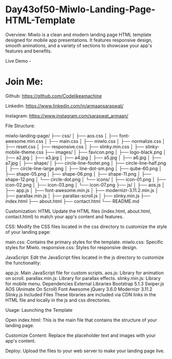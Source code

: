# Day43of50-Miwlo-Landing-Page-HTML-Template

Overview:
Miwlo is a clean and modern landing page HTML template designed for mobile app presentations. It features responsive design, smooth animations, and a variety of sections to showcase your app's features and benefits.

Live Demo - 

# Join Me:

Github: https://github.com/Codelikeamachine

Linkedin: https://www.linkedin.com/in/armaansaraswat/

Instagram: https://www.instagram.com/saraswat_armaan/

File Structure:

miwlo-landing-page/
├── css/
│   ├── aos.css
│   ├── font-awesome.min.css
│   ├── main.css
│   ├── miwlo.css
│   ├── normalize.css
│   ├── reset.css
│   ├── responsive.css
│   ├── slinky.min.css
│   ├── slinky-mobile-theme.css
├── images/
│   ├── favicon.png
│   ├── logo-black.png
│   ├── a2.jpg
│   ├── a3.jpg
│   ├── a4.jpg
│   ├── a5.jpg
│   ├── a6.jpg
│   ├── a7.jpg
│   ├── shape/
│       ├── circle-line-footer.png
│       ├── circle-line-half.png
│       ├── circle-line-large.png
│       ├── line-dot-sm.png
│       ├── qube-60.png
│       ├── shape-05.png
│       ├── shape-06.png
│       ├── shape-11.png
│       ├── shape-12.png
│       └── circle-dot.png
│   └── icons/
│       ├── icon-01.png
│       ├── icon-02.png
│       ├── icon-03.png
│       └── icon-07.png
├── js/
│   ├── aos.js
│   ├── app.js
│   ├── font-awesome.min.js
│   ├── modernizr-3.11.2.min.js
│   ├── parallax.min.js
│   ├── parallax-scroll.js
│   ├── slinky.min.js
├── index.html
├── about.html
├── contact.html
└── README.md

Customization:
HTML
Update the HTML files (index.html, about.html, contact.html) to match your app's content and features.

CSS:
Modify the CSS files located in the css directory to customize the style of your landing page:

main.css: Contains the primary styles for the template.
miwlo.css: Specific styles for Miwlo.
responsive.css: Styles for responsive design.

JavaScript:
Edit the JavaScript files located in the js directory to customize the functionality:

app.js: Main JavaScript file for custom scripts.
aos.js: Library for animation on scroll.
parallax.min.js: Library for parallax effects.
slinky.min.js: Library for mobile menu.
Dependencies
External Libraries
Bootstrap 5.1.3
Swiper.js
AOS (Animate On Scroll)
Font Awesome
jQuery 3.6.0
Modernizr 3.11.2
Slinky.js
Included Files
These libraries are included via CDN links in the HTML file and locally in the js and css directories.

Usage:
Launching the Template

Open index.html:
This is the main file that contains the structure of your landing page.

Customize Content:
Replace the placeholder text and images with your app's content.

Deploy:
Upload the files to your web server to make your landing page live.